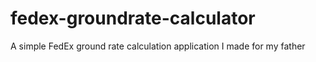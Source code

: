 # fedex-groundrate-calculator
A simple FedEx ground rate calculation application I made for my father
